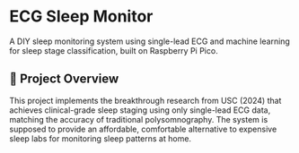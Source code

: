 # ECG Sleep Monitor

A DIY sleep monitoring system using single-lead ECG and machine learning for sleep stage classification, built on Raspberry Pi Pico.

## 🧠 Project Overview

This project implements the breakthrough research from USC (2024) that achieves clinical-grade sleep staging using only single-lead ECG data, matching the accuracy of traditional polysomnography. The system is supposed to provide an affordable, comfortable alternative to expensive sleep labs for monitoring sleep patterns at home.
